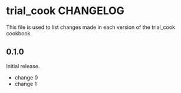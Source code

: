 # trial_cook CHANGELOG

This file is used to list changes made in each version of the trial_cook cookbook.

## 0.1.0

Initial release.

- change 0
- change 1
